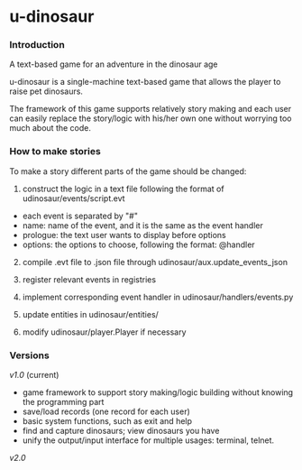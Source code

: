 # u-dinosaur

### Introduction

A text-based game for an adventure in the dinosaur age

u-dinosaur is a single-machine text-based game that allows the player to raise pet dinosaurs.

The framework of this game supports relatively story making and each user can easily replace the story/logic with his/her own one without worrying too much about the code.

### How to make stories

To make a story different parts of the game should be changed:

1. construct the logic in a text file following the format of udinosaur/events/script.evt

  - each event is separated by "#"
  - name: name of the event, and it is the same as the event handler
  - prologue: the text user wants to display before options
  - options: the options to choose, following the format: <display text>@handler

2. compile .evt file to .json file through udinosaur/aux.update_events_json

3. register relevant events in registries

4. implement corresponding event handler in udinosaur/handlers/events.py

5. update entities in udinosaur/entities/

6. modify udinosaur/player.Player if necessary

### Versions

_v1.0_ (current)

- game framework to support story making/logic building without knowing the programming part
- save/load records (one record for each user)
- basic system functions, such as exit and help
- find and capture dinosaurs; view dinosaurs you have
- unify the output/input interface for multiple usages: terminal, telnet.

_v2.0_



##
